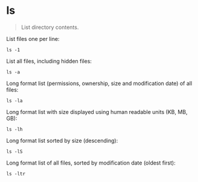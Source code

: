ls
==

> List directory contents.

List files one per line:

    ls -1

List all files, including hidden files:

    ls -a

Long format list (permissions, ownership, size and modification date) of all files:

    ls -la

Long format list with size displayed using human readable units (KB, MB, GB):

    ls -lh

Long format list sorted by size (descending):

    ls -lS

Long format list of all files, sorted by modification date (oldest first):

    ls -ltr
